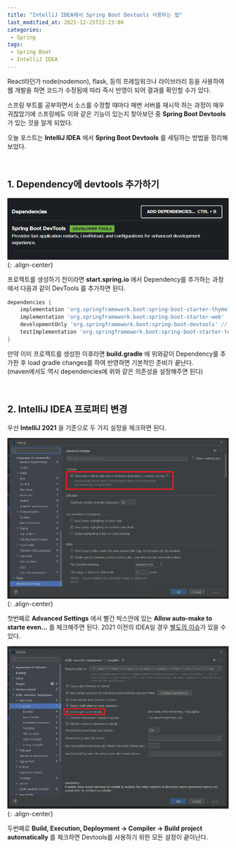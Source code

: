 ```yaml
---
title: "IntelliJ IDEA에서 Spring Boot Devtools 사용하는 법"
last_modified_at: 2021-12-25T23:23:00
categories: 
 - Spring
tags:
 - Spring Boot
 - IntelliJ IDEA
---
```


React라던가 node(nodemon), flask, 등의 프레임워크나 라이브러리 등을 사용하여 웹 개발을 하면 코드가 수정됨에 따라 즉시 반영이 되어 결과를 확인할 수가 있다.

스프링 부트를 공부하면서 소스를 수정할 때마다 매번 서버를 재시작 하는 과정이 매우 귀찮았기에 스프링에도 이와 같은 기능이 있는지 찾아보던 중 __Spring Boot Devtools__ 가 있는 것을 알게 되었다. 

오늘 포스트는 __IntelliJ IDEA__ 에서 __Spring Boot Devtools__ 를 세팅하는 방법을 정리해보았다.  

<br/>

## 1. Dependency에 devtools 추가하기
![image](/assets/images/posts/spring/2021-12-25-spring-boot-devtools/stater-spring-io.png){: .align-center}

프로젝트를 생성하기 전이라면 __start.spring.io__ 에서 Dependency를 추가하는 과정에서 다음과 같이 DevTools 를 추가하면 된다. 

```gradle
dependencies {
    implementation 'org.springframework.boot:spring-boot-starter-thymeleaf'
    implementation 'org.springframework.boot:spring-boot-starter-web' 
    developmentOnly 'org.springframework.boot:spring-boot-devtools' // 요걸 추가하면 된다 !! 
    testImplementation 'org.springframework.boot:spring-boot-starter-test'
}
```
만약 이미 프로젝트를 생성한 이후라면 __build.gradle__ 에 위와같이 Dependency를 추가한 후 load gradle changes를 하여 반영하면 기본적인 준비가 끝난다. 
<br/> 
(maven에서도 역시 dependencies에 위와 같은 의존성을 설정해주면 된다)

<br/>

## 2. IntelliJ IDEA 프로퍼티 변경
우선 __IntelliJ 2021__ 을 기준으로 두 가지 설정을 체크하면 된다. 

![image](/assets/images/posts/spring/2021-12-25-spring-boot-devtools/setting2.png){: .align-center}

첫번째로 __Advanced Settings__ 에서 빨간 박스안에 있는 __Allow auto-make to starte even...__ 를 체크해주면 된다. 2021 이전의 IDEA일 경우 [별도의 이슈](https://youtrack.jetbrains.com/issue/IDEA-274903)가 있을 수 있다. 

![image](/assets/images/posts/spring/2021-12-25-spring-boot-devtools/setting1.png){: .align-center}

두번째로 __Build, Execution, Deployment -> Compiler -> Build project automatically__ 를 체크하면 Devtools를 사용하기 위한 모든 설정이 끝이난다.  